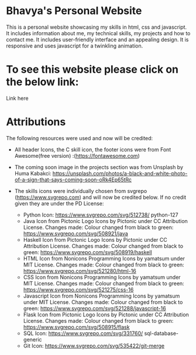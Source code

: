 # Bhavya's Personal Website

This is a personal website showcasing my skills in html, css and javascript. It includes information about me, my technical skills, my projects and how to contact me. It includes user-friendly interface and an appealing design. It is responsive and uses javascript for a twinkling animation. 


# To see this website please click on the below link:

Link here

# Attributions

The following resources were used and now will be credited:

- All header Icons, the C skill icon, the footer icons were from Font Awesome(free version) :(https://fontawesome.com) 

- The coming soon image in the projects section was from Unsplash by Huma Kabakci: https://unsplash.com/photos/a-black-and-white-photo-of-a-sign-that-says-coming-soon-oRk4Ep65tRc


- The skills icons were individually chosen from svgrepo
    (https://www.svgrepo.com) and will now be credited below. If no credit given they are under the PD License:

    - Python Icon: https://www.svgrepo.com/svg/512738/
      python-127
    - Java Icon from Pictonic Logo Icons by Pictonic under CC 
      Attribution License. Changes made: Colour changed from black to green: https://www.svgrepo.com/svg/508921/java
    - Haskell Icon from Pictonic Logo Icons by Pictonic under
      CC Attribution License. Changes made: Colour changed from black to green: https://www.svgrepo.com/svg/508919/haskell
    - HTML Icon from Nonicons Programming Icons by yamatsum
      under MIT License. Changes made: Colour changed from black to green: https://www.svgrepo.com/svg/521280/html-16
    - CSS Icon from Nonicons Programming Icons by yamatsum
      under MIT License. Changes made: Colour changed from black to green: https://www.svgrepo.com/svg/521275/css-16
    - Javascript Icon from Nonicons Programming Icons by
      yamatsum under MIT License. Changes made: Colour changed from black to green: https://www.svgrepo.com/svg/521288/javascript-16
    - Flask Icon from Pictonic Logo Icons by Pictonic under
      CC Attribution License. Changes made: Colour changed from black to green: https://www.svgrepo.com/svg/508915/flask
    - SQL Icon: https://www.svgrepo.com/svg/331760/
      sql-database-generic
    - Git Icon: https://www.svgrepo.com/svg/535422/git-merge



